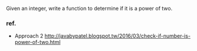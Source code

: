 <div>
  <p>
Given an integer, write a function to determine if it is a power of two.
  </p>
</div>

### ref.
- Approach 2 http://javabypatel.blogspot.tw/2016/03/check-if-number-is-power-of-two.html
